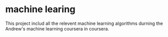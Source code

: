 # machine learing
This project includ all the relevent machine learning algorithms durning the Andrew's machine learning coursera in coursera. 
